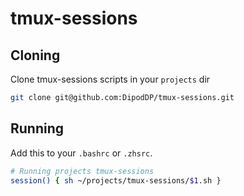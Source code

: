 # tmux-sessions

## Cloning
Clone tmux-sessions scripts in your `projects` dir
```sh
git clone git@github.com:DipodDP/tmux-sessions.git
```

## Running 
Add this to your `.bashrc` or `.zhsrc`.
```sh
# Running projects tmux-sessions
session() { sh ~/projects/tmux-sessions/$1.sh }
```

